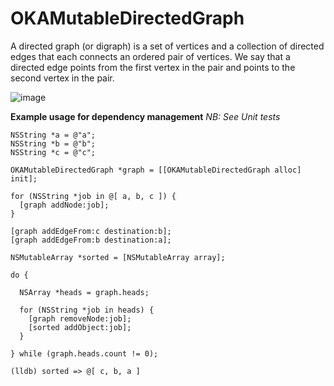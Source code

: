 OKAMutableDirectedGraph
=======================

A directed graph (or digraph) is a set of vertices and a collection of directed edges that each connects an ordered pair of vertices. We say that a directed edge points from the first vertex in the pair and points to the second vertex in the pair. 

![image](http://algs4.cs.princeton.edu/42directed/images/digraph.png)

__Example usage for dependency management__
_NB: See Unit tests_

    NSString *a = @"a";
    NSString *b = @"b";
    NSString *c = @"c";
    
    OKAMutableDirectedGraph *graph = [[OKAMutableDirectedGraph alloc] init];
    
    for (NSString *job in @[ a, b, c ]) {
      [graph addNode:job];
    }
    
    [graph addEdgeFrom:c destination:b];
    [graph addEdgeFrom:b destination:a];
    
    NSMutableArray *sorted = [NSMutableArray array];
    
    do {
      
      NSArray *heads = graph.heads;
      
      for (NSString *job in heads) {
        [graph removeNode:job];
        [sorted addObject:job];
      }
      
    } while (graph.heads.count != 0);
    
    (lldb) sorted => @[ c, b, a ]